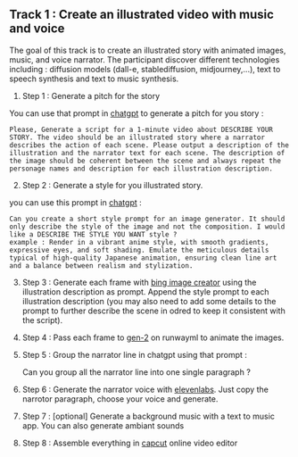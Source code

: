 ## Track 1 : Create an illustrated video with music and voice

The goal of this track is to create an illustrated story with animated images, music, and voice narrator. The participant discover different technologies including : diffusion models (dall-e, stablediffusion, midjourney,...), text to speech synthesis and text to music synthesis.

1. Step 1 : Generate a pitch for the story 

You can use that prompt in [chatgpt](https://chat.openai.com) to generate a pitch for you story : 

    Please, Generate a script for a 1-minute video about DESCRIBE YOUR STORY. The video should be an illustrated story where a narrator describes the action of each scene. Please output a description of the illustration and the narrator text for each scene. The description of the image should be coherent between the scene and always repeat the personage names and description for each illustration description.


2. Step 2 : Generate a style for you illustrated story.

you can use this prompt in [chatgpt](https://chat.openai.com) :

    Can you create a short style prompt for an image generator. It should only describe the style of the image and not the composition. I would like a DESCRIBE THE STYLE YOU WANT style ?
    example : Render in a vibrant anime style, with smooth gradients, expressive eyes, and soft shading. Emulate the meticulous details typical of high-quality Japanese animation, ensuring clean line art and a balance between realism and stylization.


3. Step 3 : Generate each frame with [bing image creator](https://www.bing.com/create) using the illustration description as prompt. Append the style prompt to each illustration description (you may also need to add some details to the prompt to further describe the scene in odred to keep it consistent with the script).

4. Step 4 : Pass each frame to [gen-2](https://research.runwayml.com/gen2) on runwayml to animate the images.

5. Step 5 : Group the narrator line in chatgpt using that prompt : 

    Can you group all the narrator line into one single paragraph ?

6. Step 6 : Generate the narrator voice with [elevenlabs](https://elevenlabs.io/). Just copy the narrotor paragraph, choose your voice and generate.

7. Step 7 : [optional] Generate a background music with a text to music app. You can also generate ambiant sounds

8. Step 8 : Assemble everything in [capcut](https://www.capcut.com´) online video editor